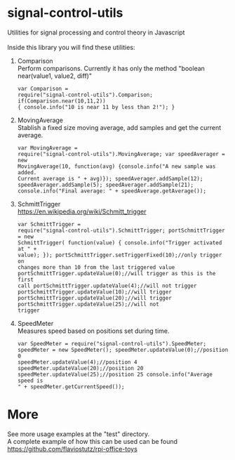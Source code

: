 # signal-control-utils
Utilities for signal processing and control theory in Javascript<br>
<br>
Inside this library you will find these utilities:<br>

1. Comparison<br>
Perform comparisons. Currently it has only the method "boolean near(value1, value2, diff)"
<code><pre>var Comparison = require("signal-control-utils").Comparison;
if(Comparison.near(10,11,2)) {
  console.info("10 is near 11 by less than 2!");
}</pre></code>

2. MovingAverage<br>
Stablish a fixed size moving average, add samples and get the current average.
<code><pre>var MovingAverage = require("signal-control-utils").MovingAverage;
var speedAverager = new MovingAverage(10, function(avg) {console.info("A new sample was added. Current average is " + avg)});
speedAverager.addSample(12);
speedAverager.addSample(5);
speedAverager.addSample(21);
console.info("Final average: " + speedAverage.getAverage());
</pre></code>

3. SchmittTrigger<br>
https://en.wikipedia.org/wiki/Schmitt_trigger
<code><pre>var SchmittTrigger = require("signal-control-utils").SchmittTrigger;
	portSchmittTrigger = new SchmittTrigger(
			function(value) {
        console.info("Trigger activated at " + value);
			});
	portSchmittTrigger.setTriggerFixed(10);//only trigger on changes more than 10 from the last triggered value
  portSchmittTrigger.updateValue(0);//will trigger as this is the first call
  portSchmittTrigger.updateValue(4);//will not trigger
  portSchmittTrigger.updateValue(10);//will trigger
  portSchmittTrigger.updateValue(20);//will trigger
  portSchmittTrigger.updateValue(25);//will not trigger</pre></code>

4. SpeedMeter<br>
Measures speed based on positions set during time.
<code><pre>var SpeedMeter = require("signal-control-utils").SpeedMeter;
	speedMeter = new SpeedMeter();
  speedMeter.updateValue(0);//position 0
  speedMeter.updateValue(4);//position 4
  speedMeter.updateValue(20);//position 20
  speedMeter.updateValue(25);//position 25
  console.info("Average speed is " + speedMeter.getCurrentSpeed());</pre></code>

# More
See more usage examples at the "test" directory.<br>
A complete example of how this can be used can be found https://github.com/flaviostutz/rpi-office-toys<br>
